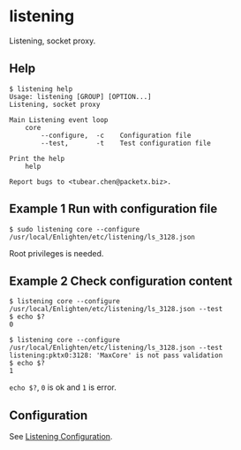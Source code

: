 listening
==============

Listening, socket proxy.

Help
-----------

```
$ listening help
Usage: listening [GROUP] [OPTION...]
Listening, socket proxy

Main Listening event loop
    core
        --configure,  -c    Configuration file
        --test,       -t    Test configuration file

Print the help
    help

Report bugs to <tubear.chen@packetx.biz>.
```

Example 1 Run with configuration file
-------------

```
$ sudo listening core --configure /usr/local/Enlighten/etc/listening/ls_3128.json
```

Root privileges is needed.

Example 2 Check configuration content
-------------

```
$ listening core --configure /usr/local/Enlighten/etc/listening/ls_3128.json --test
$ echo $?
0

$ listening core --configure /usr/local/Enlighten/etc/listening/ls_3128.json --test
listening:pktx0:3128: 'MaxCore' is not pass validation
$ echo $?
1
```

`echo $?`, `0` is ok and `1` is error.

Configuration
-------------

See [Listening Configuration](Configuration/Listening-Configuration.md).
